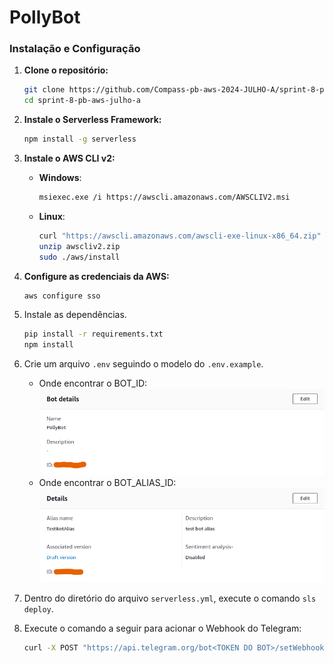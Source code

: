 # PollyBot

### Instalação e Configuração

1. **Clone o repositório:**
   ```bash
   git clone https://github.com/Compass-pb-aws-2024-JULHO-A/sprint-8-pb-aws-julho-a.git
   cd sprint-8-pb-aws-julho-a
   ```

2. **Instale o Serverless Framework:**
   ```bash
   npm install -g serverless
   ```

3. **Instale o AWS CLI v2:**
   - **Windows**:
     ```bash
     msiexec.exe /i https://awscli.amazonaws.com/AWSCLIV2.msi
     ```
   - **Linux**:
     ```bash
     curl "https://awscli.amazonaws.com/awscli-exe-linux-x86_64.zip" -o "awscliv2.zip"
     unzip awscliv2.zip
     sudo ./aws/install
     ```

4. **Configure as credenciais da AWS:**
   ```bash
   aws configure sso
   ```

5. Instale as dependências.
    ```bash
    pip install -r requirements.txt
    npm install
    ```

6. Crie um arquivo `.env` seguindo o modelo do `.env.example`.
    - Onde encontrar o BOT_ID:
    ![bot-id](./assets/bot-id.png)
    - Onde encontrar o BOT_ALIAS_ID:
    ![alias-id](./assets/alias-id.png)

7. Dentro do diretório do arquivo `serverless.yml`, execute o comando `sls deploy`.

8. Execute o comando a seguir para acionar o Webhook do Telegram:
    ```bash
    curl -X POST "https://api.telegram.org/bot<TOKEN DO BOT>/setWebhook?url=<ENDPOINT GERADO PELO SERVERLESS>"
    ```